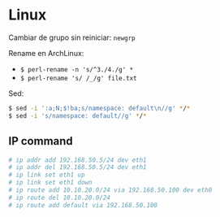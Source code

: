 # Linux

Cambiar de grupo sin reiniciar: `newgrp`

Rename en ArchLinux:
* `$ perl-rename -n 's/^3./4./g' *`
* `$ perl-rename 's/ /_/g' file.txt`

Sed:
```bash
$ sed -i ':a;N;$!ba;s/namespace: default\n//g' */*
$ sed -i 's/namespace: default//g' */*
```

## IP command

```bash
# ip addr add 192.168.50.5/24 dev eth1
# ip addr del 192.168.50.5/24 dev eth1
# ip link set eth1 up
# ip link set eth1 down
# ip route add 10.10.20.0/24 via 192.168.50.100 dev eth0
# ip route del 10.10.20.0/24
# ip route add default via 192.168.50.100
```
